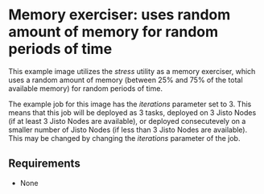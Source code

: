 # Memory exerciser: uses random amount of memory for random periods of time

This example image utilizes the *stress* utility as a memory exerciser, which uses a random amount of memory (between 25% and 75% of the total available memory) for random periods of time.

The example job for this image has the *iterations* parameter set to 3. This means that this job will be deployed as 3 tasks, deployed on 3 Jisto Nodes (if at least 3 Jisto Nodes are available), or deployed consecutevely on a smaller number of Jisto Nodes (if less than 3 Jisto Nodes are available). This may be changed by changing the *iterations* parameter of the job.

## Requirements

* None
